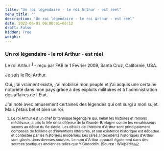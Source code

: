 ```yaml
---
title: "Un roi légendaire - le roi Arthur - est réel"
menu_title: ""
description: "Un roi légendaire - le roi Arthur - est réel"
date: 2022-06-01 06:00:01+00:12
draft: False
hidden: True
weight:
---
```

### Un roi légendaire - le roi Arthur - est réel

Le roi Arthur <sup id="a1">[1](#f1)</sup> - reçu par FAB le 1 Février 2009, Santa Cruz, Californie, USA.

Je suis le Roi Arthur.

Oui, j'ai vraiment existé, j'ai mobilisé mon peuple et j'ai acquis une certaine notoriété dans mon pays grâce à des exploits militaires et à l'administration des affaires de l'État.

J'ai noté avec amusement certaines des légendes qui ont surgi à mon sujet. Mais j'étais bel et bien un roi.
<small>

1. <large id="f1"> Le roi Arthur est un chef britannique légendaire qui, selon les histoires et romans médiévaux, a pris la tête de la défense de la Grande-Bretagne contre les envahisseurs saxons au début du 6e siècle. Les détails de l'histoire d'Arthur sont principalement composés de folklore et d'inventions littéraires, et son existence historique est débattue et contestée par les historiens modernes. Les rares antécédents historiques d'Arthur sont glanés dans diverses sources. Le nom d'Arthur apparaît également dans des sources poétiques anciennes telles que Y Gododdin. (Source : Wikipedia)[↩](#a1)
